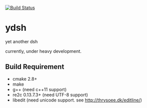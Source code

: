 [![Build Status](https://travis-ci.org/sekiguchi-nagisa/ydsh.svg?branch=master)](https://travis-ci.org/sekiguchi-nagisa/ydsh)

# ydsh
yet another dsh

currently, under heavy development.

## Build Requirement

* cmake 2.8+
* make
* g++ (need c++11 support)
* re2c 0.13.7.3+ (need UTF-8 support)
* libedit (need unicode support. see http://thrysoee.dk/editline/)
